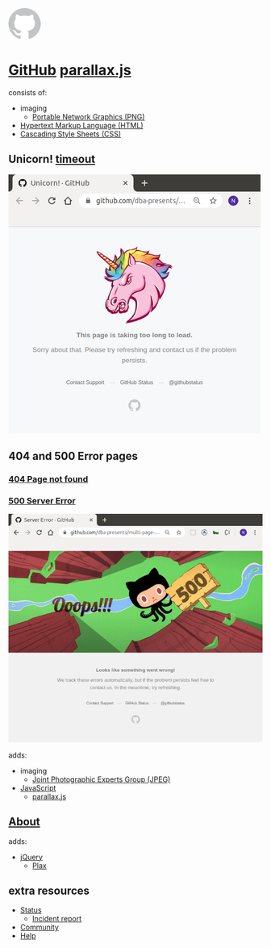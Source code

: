 ![logo-img-2x](./public/logo-img-2x.png?raw=true "logo-img-2x")

# [GitHub](https://github.com) [parallax.js](https://matthew.wagerfield.com/parallax)

consists of:
- imaging
   - [Portable Network Graphics (PNG)](https://en.wikipedia.org/wiki/Portable_Network_Graphics)
- [Hypertext Markup Language (HTML)](https://en.wikipedia.org/wiki/HTML)
- [Cascading Style Sheets (CSS)](https://en.wikipedia.org/wiki/Cascading_Style_Sheets)

## Unicorn! [timeout](https://en.wikipedia.org/wiki/Timeout_(computing))

![Unicorn!](./docs/unicorn.png?raw=true "Unicorn!")

## 404 and 500 Error pages

### [404 Page not found](https://github.com/404)

### [500 Server Error](https://github.com/500)

![Server Error](./docs/server_error.png?raw=true "Server Error")

adds:
- imaging
   - [Joint Photographic Experts Group (JPEG)](https://en.wikipedia.org/wiki/JPEG)
- [JavaScript](https://en.wikipedia.org/wiki/JavaScript)
    - [parallax.js](https://matthew.wagerfield.com/parallax)

## [About](https://github.com/about)

adds:
- [jQuery](http://jquery.com)
    - [Plax](http://cameronmcefee.com/plax)

## extra resources

- [Status](https://www.githubstatus.com)
    - [Incident report](https://www.githubstatus.com/incidents/80d0cs6kpsps)
- [Community](https://github.community)
- [Help](https://help.github.com/en)